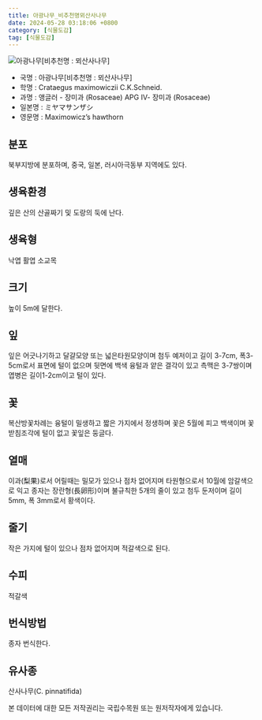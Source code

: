 ```yaml
---
title: 아광나무_비추천명뫼산사나무
date: 2024-05-28 03:18:06 +0800
category: [식물도감]
tag: [식물도감]
---
```




![아광나무[비추천명 : 뫼산사나무]](/fileUpload/plants/basic/Rosaceae/Crataegus/12429/12429_1_th2.jpg)
- 국명 : 아광나무[비추천명 : 뫼산사나무]
- 학명 : Crataegus maximowiczii C.K.Schneid.
- 과명 : 앵글러 - 장미과 (Rosaceae) APG Ⅳ- 장미과 (Rosaceae)
- 일본명 : ミヤマサンザシ
- 영문명 : Maximowicz’s hawthorn


## 분포
북부지방에 분포하며, 중국, 일본, 러시아극동부 지역에도 있다.
## 생육환경
깊은 산의 산골짜기 및 도랑의 둑에 난다.
## 생육형
낙엽 활엽 소교목
## 크기
높이 5m에 달한다.
## 잎
잎은 어긋나기하고 달걀모양 또는 넓은타원모양이며 첨두 예저이고 길이 3-7cm, 폭3-5cm로서 표면에 털이 없으며 뒷면에 백색 융털과 얕은 결각이 있고 측맥은 3-7쌍이며 엽병은 길이1-2cm이고 털이 있다.
## 꽃
복산방꽃차례는 융털이 밀생하고 짧은 가지에서 정생하며 꽃은 5월에 피고 백색이며 꽃받침조각에 털이 없고 꽃잎은 둥글다.
## 열매
이과(梨果)로서 어릴때는 밀모가 있으나 점차 없어지며 타원형으로서 10월에 암갈색으로 익고 종자는 장란형(長卵形)이며 불규칙한 5개의 줄이 있고 첨두 둔저이며 길이 5mm, 폭 3mm로서 황색이다.
## 줄기
작은 가지에 털이 있으나 점차 없어지며 적갈색으로 된다.
## 수피
적갈색
## 번식방법
종자 번식한다.
## 유사종
산사나무(C. pinnatifida)






본 데이터에 대한 모든 저작권리는 국립수목원 또는 원저작자에게 있습니다.
